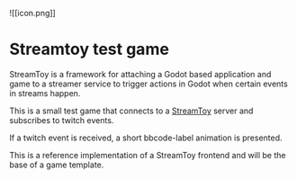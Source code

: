 ![[icon.png]]
# Streamtoy test game

StreamToy is a framework for attaching a Godot based application and game to a streamer service to trigger actions in Godot when certain events in streams happen.

This is a small test game that connects to a [StreamToy](https://github.com/deep-entertainment/godot-stream-toy) server
and subscribes to twitch events.

If a twitch event is received, a short bbcode-label animation is presented.

This is a reference implementation of a StreamToy frontend and will be the base of a game template.